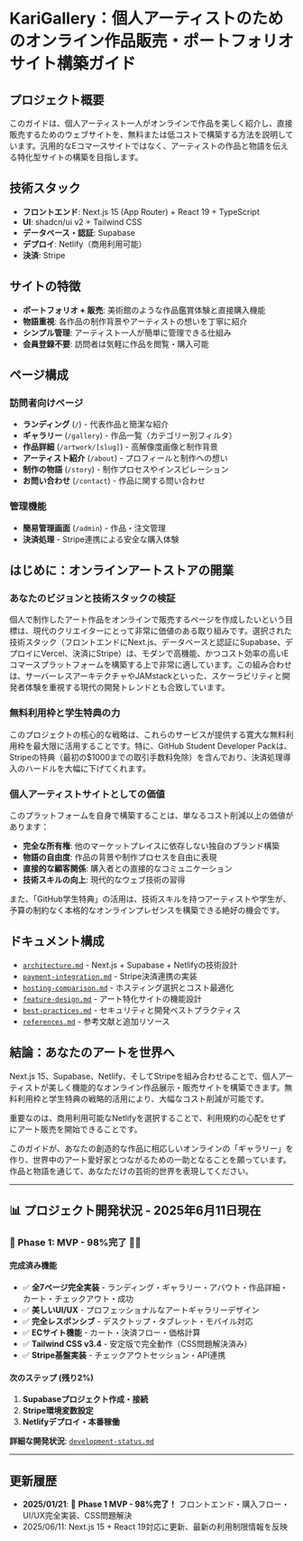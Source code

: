 # **KariGallery：個人アーティストのためのオンライン作品販売・ポートフォリオサイト構築ガイド**

## **プロジェクト概要**

このガイドは、個人アーティスト一人がオンラインで作品を美しく紹介し、直接販売するためのウェブサイトを、無料または低コストで構築する方法を説明しています。汎用的なEコマースサイトではなく、アーティストの作品と物語を伝える特化型サイトの構築を目指します。

## **技術スタック**

- **フロントエンド**: Next.js 15 (App Router) + React 19 + TypeScript
- **UI**: shadcn/ui v2 + Tailwind CSS
- **データベース・認証**: Supabase
- **デプロイ**: Netlify（商用利用可能）
- **決済**: Stripe

## **サイトの特徴**

- **ポートフォリオ + 販売**: 美術館のような作品鑑賞体験と直接購入機能
- **物語重視**: 各作品の制作背景やアーティストの想いを丁寧に紹介
- **シンプル管理**: アーティスト一人が簡単に管理できる仕組み
- **会員登録不要**: 訪問者は気軽に作品を閲覧・購入可能

## **ページ構成**

### **訪問者向けページ**
- **ランディング** (`/`) - 代表作品と簡潔な紹介
- **ギャラリー** (`/gallery`) - 作品一覧（カテゴリー別フィルタ）
- **作品詳細** (`/artwork/[slug]`) - 高解像度画像と制作背景
- **アーティスト紹介** (`/about`) - プロフィールと制作への想い
- **制作の物語** (`/story`) - 制作プロセスやインスピレーション
- **お問い合わせ** (`/contact`) - 作品に関する問い合わせ

### **管理機能**
- **簡易管理画面** (`/admin`) - 作品・注文管理
- **決済処理** - Stripe連携による安全な購入体験

## **はじめに：オンラインアートストアの開業**

### **あなたのビジョンと技術スタックの検証**

個人で制作したアート作品をオンラインで販売するページを作成したいという目標は、現代のクリエイターにとって非常に価値のある取り組みです。選択された技術スタック（フロントエンドにNext.js、データベースと認証にSupabase、デプロイにVercel、決済にStripe）は、モダンで高機能、かつコスト効率の高いEコマースプラットフォームを構築する上で非常に適しています。この組み合わせは、サーバーレスアーキテクチャやJAMstackといった、スケーラビリティと開発者体験を重視する現代の開発トレンドとも合致しています。

### **無料利用枠と学生特典の力**

このプロジェクトの核心的な戦略は、これらのサービスが提供する寛大な無料利用枠を最大限に活用することです。特に、GitHub Student Developer Packは、Stripeの特典（最初の$1000までの取引手数料免除）を含んでおり、決済処理導入のハードルを大幅に下げてくれます。

### **個人アーティストサイトとしての価値**

このプラットフォームを自身で構築することは、単なるコスト削減以上の価値があります：

- **完全な所有権**: 他のマーケットプレイスに依存しない独自のブランド構築
- **物語の自由度**: 作品の背景や制作プロセスを自由に表現
- **直接的な顧客関係**: 購入者との直接的なコミュニケーション
- **技術スキルの向上**: 現代的なウェブ技術の習得

また、「GitHub学生特典」の活用は、技術スキルを持つアーティストや学生が、予算の制約なく本格的なオンラインプレゼンスを構築できる絶好の機会です。

## **ドキュメント構成**

- [`architecture.md`](./architecture.md) - Next.js + Supabase + Netlifyの技術設計
- [`payment-integration.md`](./payment-integration.md) - Stripe決済連携の実装
- [`hosting-comparison.md`](./hosting-comparison.md) - ホスティング選択とコスト最適化
- [`feature-design.md`](./feature-design.md) - アート特化サイトの機能設計
- [`best-practices.md`](./best-practices.md) - セキュリティと開発ベストプラクティス
- [`references.md`](./references.md) - 参考文献と追加リソース

## **結論：あなたのアートを世界へ**

Next.js 15、Supabase、Netlify、そしてStripeを組み合わせることで、個人アーティストが美しく機能的なオンライン作品展示・販売サイトを構築できます。無料利用枠と学生特典の戦略的活用により、大幅なコスト削減が可能です。

重要なのは、商用利用可能なNetlifyを選択することで、利用規約の心配をせずにアート販売を開始できることです。

このガイドが、あなたの創造的な作品に相応しいオンラインの「ギャラリー」を作り、世界中のアート愛好家とつながるための一助となることを願っています。作品と物語を通じて、あなただけの芸術的世界を表現してください。

---

## **📊 プロジェクト開発状況 - 2025年6月11日現在**

### **🎯 Phase 1: MVP - 98%完了** 🎨✨

#### **完成済み機能**
- ✅ **全7ページ完全実装** - ランディング・ギャラリー・アバウト・作品詳細・カート・チェックアウト・成功
- ✅ **美しいUI/UX** - プロフェッショナルなアートギャラリーデザイン
- ✅ **完全レスポンシブ** - デスクトップ・タブレット・モバイル対応
- ✅ **ECサイト機能** - カート・決済フロー・価格計算
- ✅ **Tailwind CSS v3.4** - 安定版で完全動作（CSS問題解決済み）
- ✅ **Stripe基盤実装** - チェックアウトセッション・API連携

#### **次のステップ (残り2%)**
1. **Supabaseプロジェクト作成・接続**
2. **Stripe環境変数設定**  
3. **Netlifyデプロイ・本番稼働**

**詳細な開発状況**: [`development-status.md`](./development-status.md)

---

## **更新履歴**

- **2025/01/21**: 🚀 **Phase 1 MVP - 98%完了！** フロントエンド・購入フロー・UI/UX完全実装、CSS問題解決
- 2025/06/11: Next.js 15 + React 19対応に更新、最新の利用制限情報を反映
